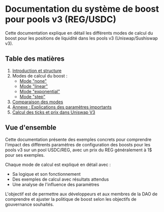 # Documentation du système de boost pour pools v3 (REG/USDC)

Cette documentation explique en détail les différents modes de calcul du boost pour les positions de liquidité dans les pools v3 (Uniswap/Sushiswap v3).

## Table des matières

1. [Introduction et structure](./01-introduction.md)
2. Modes de calcul du boost :
   - [Mode "none"](./02-mode-none.md)
   - [Mode "linear"](./03-mode-linear.md)
   - [Mode "exponential"](./04-mode-exponential.md)
   - [Mode "step"](./05-mode-step.md)
3. [Comparaison des modes](./06-comparaison-modes.md)
4. [Annexe : Explications des paramètres importants](./07-annexe-parametres.md)
5. [Calcul des ticks et prix dans Uniswap V3](./08-ticks-et-prix.md)

## Vue d'ensemble

Cette documentation présente des exemples concrets pour comprendre l'impact des différents paramètres de configuration des boosts pour les pools v3 sur un pool USDC/REG, avec un prix du REG généralement à 1$ pour ses exemples.

Chaque mode de calcul est expliqué en détail avec :

- Sa logique et son fonctionnement
- Des exemples de calcul avec résultats attendus
- Une analyse de l'influence des paramètres

L'objectif est de permettre aux développeurs et aux membres de la DAO de comprendre et ajuster la politique de boost selon les objectifs de gouvernance souhaités.
